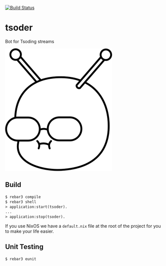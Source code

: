 [![Build Status](https://travis-ci.org/tsoding/tsoder.svg?branch=master)](https://travis-ci.org/tsoding/tsoder)

# tsoder

Bot for Tsoding streams

![tsoder](docs/images/logo.png)

## Build

```console
$ rebar3 compile
$ rebar3 shell
> application:start(tsoder).
...
> application:stop(tsoder).
```

If you use NixOS we have a `default.nix` file at the root of the project for you to make your life easier.

## Unit Testing

```console
$ rebar3 eunit
```

